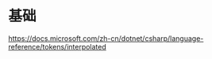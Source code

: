 # 基础

<https://docs.microsoft.com/zh-cn/dotnet/csharp/language-reference/tokens/interpolated>

<Catalog />
